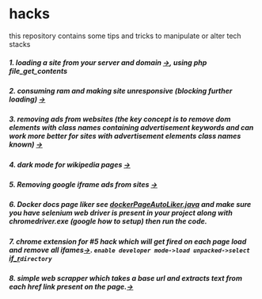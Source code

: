 # hacks
this repository contains some tips and tricks to manipulate or alter tech stacks

##### 1. loading a site from your server and domain [->](https://github.com/Spectre-ak/hacks/blob/main/mySite.php), using php file_get_contents
##### 2. consuming ram and making site unresponsive (blocking further loading) [->](https://github.com/Spectre-ak/hacks/blob/main/inspectElement/eating_ram.js)
##### 3. removing ads from websites (the key concept is to remove dom elements with class names containing advertisement keywords and can work more better for sites with advertisement elements class names known) [->](https://github.com/Spectre-ak/hacks/blob/main/inspectElement/trying_to_remove_ads.js)
##### 4. dark mode for wikipedia pages [->](https://github.com/Spectre-ak/hacks/blob/main/inspectElement/wikiDark.js)
##### 5. Removing google iframe ads from sites [->](https://github.com/Spectre-ak/hacks/blob/main/inspectElement/google_ads_removal.js)
##### 6. Docker docs page liker see [dockerPageAutoLiker.java](https://github.com/Spectre-ak/hacks/blob/main/dockerPageAutoLiker.java) and make sure you have selenium web driver is present in your project along with chromedriver.exe (google how to setup) then run the code.
##### 7. chrome extension for #5 hack which will get fired on each page load and remove all ifames[->](https://github.com/Spectre-ak/hacks/tree/main/chromeExtensions/if_r). `enable developer mode->load unpacked->select `[if_r](https://github.com/Spectre-ak/hacks/tree/main/chromeExtensions)`directory`
##### 8. simple web scrapper which takes a base url and extracts text from each href link present on the page.[->](https://github.com/Spectre-ak/hacks/blob/main/App.java)

